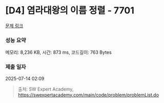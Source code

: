 # [D4] 염라대왕의 이름 정렬 - 7701 

[문제 링크](https://swexpertacademy.com/main/code/problem/problemDetail.do?contestProbId=AWqU0zh6rssDFARG) 

### 성능 요약

메모리: 8,236 KB, 시간: 873 ms, 코드길이: 763 Bytes

### 제출 일자

2025-07-14 02:09



> 출처: SW Expert Academy, https://swexpertacademy.com/main/code/problem/problemList.do